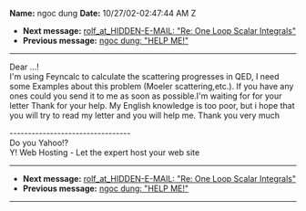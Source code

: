 **Name:** ngoc dung
**Date:** 10/27/02-02:47:44 AM Z

  - **Next message:** [rolf_at_HIDDEN-E-MAIL: "Re: One Loop Scalar
    Integrals"](0108.html)
  - **Previous message:** [ngoc dung: "HELP ME\!"](0106.html)

-----

Dear ...\!  
I'm using Feyncalc to calculate the scattering progresses in QED, I need
some Examples about this problem (Moeler scattering,etc.). If you have
any ones could you send it to me as soon as possible.I'm waiting for for
your letter Thank for your help. My English knowledge is too poor, but i
hope that you will try to read my letter and you will help me. Thank you
very much  

\---------------------------------  
Do you Yahoo\!?  
Y\! Web Hosting - Let the expert host your web site  

-----

  - **Next message:** [rolf_at_HIDDEN-E-MAIL: "Re: One Loop Scalar
    Integrals"](0108.html)
  - **Previous message:** [ngoc dung: "HELP ME\!"](0106.html)

-----

